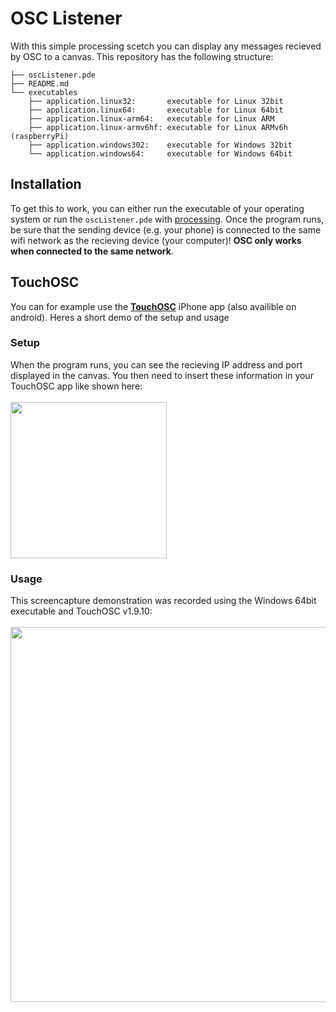 # OSC Listener

With this simple processing scetch you can display any messages recieved by OSC to a canvas. This repository has the following structure:

```
├── oscListener.pde 
├── README.md 
└── executables
    ├── application.linux32:       executable for Linux 32bit
    ├── application.linux64:       executable for Linux 64bit
    ├── application.linux-arm64:   executable for Linux ARM
    ├── application.linux-armv6hf: executable for Linux ARMv6h (raspberryPi)
    ├── application.windows302:    executable for Windows 32bit
    └── application.windows64:     executable for Windows 64bit
```


## Installation

To get this to work, you can either run the executable of your operating system or run the `oscListener.pde` with [processing](https://processing.org/). Once the program runs, be sure that the sending device (e.g. your phone) is connected to the same wifi network as the recieving device (your computer)! **OSC only works when connected to the same network**.

## TouchOSC

You can for example use the [**TouchOSC**](https://itunes.apple.com/us/app/touchosc/id288120394) iPhone app (also availible on android). Heres a short demo of the setup and usage

### Setup
When the program runs, you can see the recieving IP address and port displayed in the canvas. You then need to insert these information in your TouchOSC app like shown here:<br><br>
<img width="250px" src="https://user-images.githubusercontent.com/44790691/54867559-c7d11880-4d81-11e9-9a8b-80d7cb0fdce2.gif">

### Usage
This screencapture demonstration was recorded using the Windows 64bit executable and TouchOSC v1.9.10:<br><br>
<img width="600px" src="https://user-images.githubusercontent.com/44790691/54867304-129d6100-4d7f-11e9-9892-c5daefa10a08.gif">


